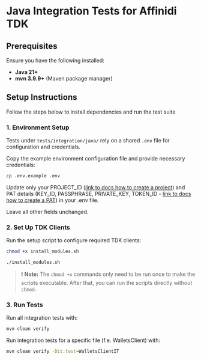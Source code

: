 # Java Integration Tests for Affinidi TDK

## Prerequisites

Ensure you have the following installed:

- **Java 21+**
- **mvn 3.9.9+** (Maven package manager)

## Setup Instructions

Follow the steps below to install dependencies and run the test suite

### 1. Environment Setup

Tests under `tests/integration/java/` rely on a shared `.env` file for configuration and credentials.

Copy the example environment configuration file and provide necessary credentials:

```bash
cp .env.example .env
```

Update only your PROJECT_ID ([link to docs how to create a project](https://docs.affinidi.com/docs/get-started/create-project/)) and PAT details (KEY_ID, PASSPHRASE, PRIVATE_KEY, TOKEN_ID - [link to docs how to create a PAT](https://docs.affinidi.com/dev-tools/affinidi-tdk/get-access-token/)) in your .env file.

Leave all other fields unchanged.


### 2. Set Up TDK Clients

Run the setup script to configure required TDK clients:

```bash
chmod +x install_modules.sh

./install_modules.sh
```

> ❗️ **Note:**
> The `chmod +x` commands only need to be run once to make the scripts executable. After that, you can run the scripts directly without `chmod`.

### 3. Run Tests

Run all integration tests with:

```bash
mvn clean verify
```

Run integration tests for a specific file (f.e. WalletsClient) with:

```bash
mvn clean verify -Dit.test=WalletsClientIT
```
